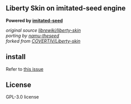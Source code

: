 ## Liberty Skin on imitated-seed engine
**Powered by [imitated-seed](https://github.com/gdl-blue/imitated-seed-2)**  

*original source [librewiki/liberty-skin](https://github.com/librewiki/liberty-skin)*  
*porting by [namu-theseed](https://github.com/namu-theseed/theseed-skin-liberty)*  
*forked from [COVERTIV/Liberty-skin](https://github.com/COVERTIV/Liberty-skin)*  

## install
Refer to [this issue](https://github.com/navyCarpet/imitated-skin-liberty/issues/1)

## License
GPL-3.0 license
